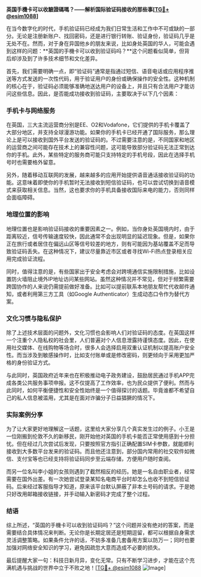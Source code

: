 **英国手機卡可以收驗證碼嗎？——解析国际验证码接收的那些事[[TG💪+ @esim1088](https://t.me/s/esim1088)]**

在当今数字化的时代，手机验证码已经成为我们日常生活和工作中不可或缺的一部分。无论是注册新账户、找回密码，还是进行银行转账、验证身份，验证码几乎是无处不在。然而，对于身在异国他乡的朋友来说，比如身处英国的华人，可能会遇到这样的问题：**英国的手機卡可以收到验证码吗？**这个问题看似简单，但背后却涉及到了许多技术细节和文化差异。

首先，我们需要明确一点，即“验证码”通常是指通过短信、语音电话或应用程序推送等方式发送的一次性代码，用于验证用户的身份或确保操作的安全性。这种机制的核心在于，验证码必须能够准确地送达用户的设备上，并且只有合法用户才能访问这些信息。因此，是否能成功接收到验证码，主要取决于以下几个因素：

### 手机卡与网络服务

在英国，三大主流运营商分别是EE、O2和Vodafone，它们提供的手机卡覆盖了大部分地区，并支持全球漫游功能。如果你的手机卡已经开通了国际服务，那么理论上是可以接收到国外平台发送的验证码的。不过需要注意的是，不同国家和地区的运营商之间可能存在技术上的兼容性问题，这可能导致部分验证码无法正常到达你的手机。此外，某些特定的服务商可能只支持特定的手机号段，因此在选择手机号时也需要格外留意。

另外，随着移动互联网的发展，越来越多的应用开始提供语音通话接收验证码的功能。这意味着即使你的手机暂时无法接收到短信验证码，也可以尝试切换到语音模式来获取相关信息。当然，这也要求你的手机具备接收国际来电的能力，否则同样会面临障碍。

### 地理位置的影响

地理位置也是影响验证码接收的重要因素之一。例如，当你身处英国境内时，由于距离较近，信号传输速度较快，因此通常不会出现明显的延迟现象。但是，如果你正在旅行或者居住在偏远山区等信号较差的地方，则有可能因为基站覆盖不足而导致验证码丢失。在这种情况下，建议尽量靠近市区或者寻找Wi-Fi热点登录相关应用完成验证流程。

同时，值得注意的是，有些国家出于安全考虑会对跨境通信实施限制措施，比如设置防火墙阻止境外IP地址访问某些网站。虽然这种情况并不常见，但对于频繁需要跨国协作的人来说仍需提前做好准备。比如可以提前联系本地朋友帮忙代收邮件通知，或者利用第三方工具（如Google Authenticator）生成动态口令作为替代方案。

### 文化习惯与隐私保护

除了上述技术层面的问题外，文化习惯也会影响人们对验证码的态度。在英国这样一个注重个人隐私权的社会里，人们普遍对个人信息泄露持谨慎态度。因此，在使用社交媒体、在线购物等场合时，很多人会选择启用双重认证机制以提高账户安全性。而当涉及到敏感操作时，比如支付账单或是修改密码，则更倾向于采用更加严格的身份验证方式。

与此同时，英国政府近年来也在积极推动电子政务建设，鼓励居民通过手机APP完成各类公共服务事项申报。这不仅提高了工作效率，也为民众提供了便利。然而与此同时，如何平衡便捷性和安全性始终是一个值得探讨的话题。毕竟谁都不希望自己的私人信息被滥用，尤其是在面对诈骗分子日益猖獗的情况下。

### 实际案例分享

为了让大家更好地理解这一话题，这里给大家分享几个真实发生过的例子。小王是一位刚搬到伦敦不久的新移民，刚开始他对英国的手机卡能否正常使用感到十分担忧。但在经过几次尝试后发现，只要按照官方指引正确配置SIM卡参数，就能顺利接收到大多数平台发来的验证码。而且他还注意到，部分国内常用的社交软件如微信、支付宝等也已经支持将验证码同步至云端存储，方便用户随时查阅。

而另一位名叫李小姐的女孩则遇到了截然相反的经历。她是一名自由职业者，经常需要在国外出差。有一次她尝试登录某知名电商平台时却怎么也收不到短信验证码。后来经过客服指导才知道，原来该平台默认屏蔽了非本土号码的请求。于是她只好改用邮箱接收链接，并手动输入新密码才完成了整个过程。

### 结语

综上所述，“英国的手機卡可以收到验证码吗？”这个问题并没有绝对的答案，而是需要结合具体情况来判断。无论你是长期定居还是短期逗留，都可以根据自身需求灵活调整策略。如果条件允许的话，不妨多准备几套备用方案以防万一；同时也要加强对网络安全知识的学习，避免因疏忽大意而造成不必要的损失。

最后提醒大家一句：科技日新月异，变化无常。只有不断学习进步，才能在这个充满机遇与挑战的世界中立于不败之地！[[TG💪+ @esim1088](https://t.me/s/esim1088) ![Image](https://i.postimg.cc/4NQfJmqS/Snipaste-2025-05-13-00-14-12.png)]